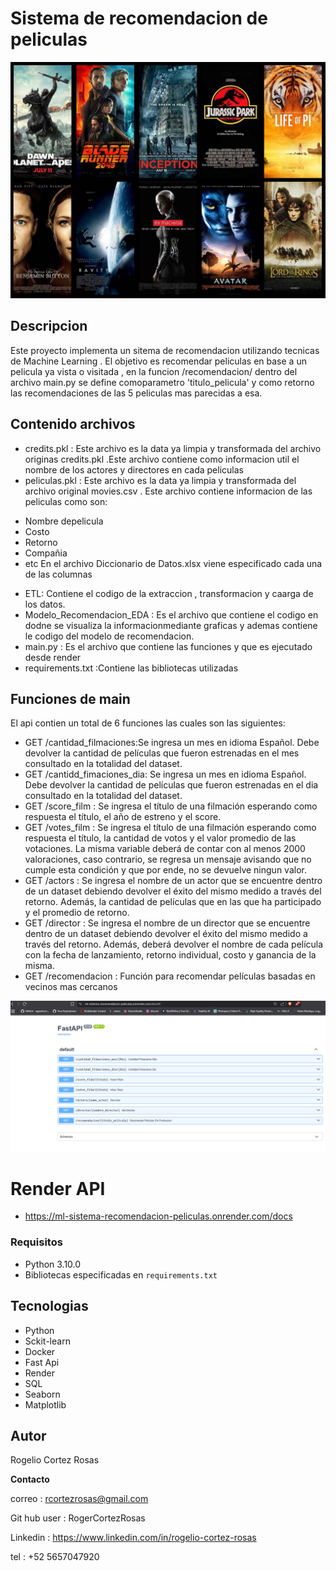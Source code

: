 # Sistema de recomendacion de peliculas
![imagen](imagenes/movies.jpg)
## Descripcion

Este proyecto implementa un sitema de recomendacion utilizando tecnicas de Machine Learning . El objetivo es recomendar peliculas en base a un pelicula ya vista o visitada , en la funcion /recomendacion/ dentro del archivo main.py se define comoparametro 'titulo_pelicula' y como retorno las recomendaciones de las 5 peliculas mas parecidas a esa.

## Contenido archivos

- credits.pkl : Este archivo es la data ya limpia y transformada del archivo originas credits.pkl .Este archivo contiene como informacion util el nombre de los actores y directores  en cada peliculas 
- peliculas.pkl : Este archivo es la data ya limpia y transformada del archivo original movies.csv . Este archivo contiene informacion de las peliculas como son:
 * Nombre depelicula
 * Costo
 * Retorno
 * Compañia
 * etc 
 En el archivo Diccionario de Datos.xlsx viene especificado cada una de las columnas
 - ETL: Contiene el codigo de la extraccion , transformacion y caarga de los datos. 
 - Modelo_Recomendacion_EDA : Es el archivo que contiene el codigo en dodne se visualiza la informacionmediante graficas y ademas contiene le codigo del modelo de recomendacion.
 - main.py : Es el archivo que contiene las funciones y que es ejecutado desde render
- requirements.txt :Contiene las bibliotecas utilizadas

## Funciones de main


El api contien un total de 6 funciones las cuales son las siguientes:

- GET /cantidad_filmaciones:Se ingresa un mes en idioma Español. Debe devolver la cantidad de películas que fueron estrenadas en el mes consultado en la totalidad del dataset.
- GET /cantidd_fimaciones_dia: Se ingresa un mes en idioma Español. Debe devolver la cantidad de películas que fueron estrenadas en el dia consultado en la totalidad del dataset.
- GET /score_film : Se ingresa el título de una filmación esperando como respuesta el título, el año de estreno y el score.
- GET /votes_film : Se ingresa el título de una filmación esperando como respuesta el título, la cantidad de votos y el valor promedio de las votaciones. La misma variable deberá de contar con al menos 2000 valoraciones, caso contrario, se regresa un mensaje avisando que no cumple esta condición y que por ende, no se devuelve ningun valor.
- GET /actors : Se ingresa el nombre de un actor que se encuentre dentro de un dataset debiendo devolver el éxito del mismo medido a través del retorno. Además, la cantidad de películas que en las que ha participado y el promedio de retorno.
- GET /director : Se ingresa el nombre de un director que se encuentre dentro de un dataset debiendo devolver el éxito del mismo medido a través del retorno. Además, deberá devolver el nombre de cada película con la fecha de lanzamiento, retorno individual, costo y ganancia de la misma.
- GET /recomendacion : Función para recomendar películas basadas en vecinos mas cercanos

![imagen](imagenes/fast.png)


# Render API
- https://ml-sistema-recomendacion-peliculas.onrender.com/docs



### Requisitos

- Python 3.10.0
- Bibliotecas especificadas en `requirements.txt`

## Tecnologias

- Python
- Sckit-learn
- Docker
- Fast Api
- Render
- SQL
- Seaborn
- Matplotlib


## Autor

Rogelio Cortez Rosas

**Contacto**

correo : rcortezrosas@gmail.com

Git hub user : RogerCortezRosas

Linkedin : https://www.linkedin.com/in/rogelio-cortez-rosas

tel : +52 5657047920